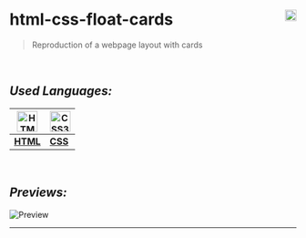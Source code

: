 # **html-css-float-cards**       <img height="20" align="right" src="https://img.shields.io/badge/Made%20with-Markdown-1f425f.svg">
> Reproduction of a webpage layout with cards 

<br/>


## *_Used Languages:_*

|  <img align="center" src="https://upload.wikimedia.org/wikipedia/commons/8/82/Devicon-html5-plain.svg" width="36" height="36" alt="HTML5" /> |  <img align="center" src="https://upload.wikimedia.org/wikipedia/commons/6/62/CSS3_logo.svg" width="36" height="36" align="center" alt="CSS3" />
|--|--|
| [**HTML**](https://developer.mozilla.org/en-US/docs/Glossary/HTML5) | [**CSS**](https://developer.mozilla.org/en-US/docs/Web/CSS) |

<br />

## *_Previews:_*

![Preview](/previews/preview-float-cards.png)

--------
 
